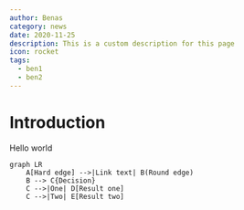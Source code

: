 ```yaml
---
author: Benas
category: news
date: 2020-11-25
description: This is a custom description for this page
icon: rocket
tags:
  - ben1
  - ben2
---
```


# Introduction

Hello world

```mermaid
graph LR
    A[Hard edge] -->|Link text| B(Round edge)
    B --> C{Decision}
    C -->|One| D[Result one]
    C -->|Two| E[Result two]
```
